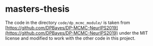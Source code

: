 # masters-thesis

The code in the directory `code/dp_mcmc_module/` is taken from 
[https://github.com/DPBayes/DP-MCMC-NeurIPS2019](https://github.com/DPBayes/DP-MCMC-NeurIPS2019)
under the MIT license and modified to work with the other code in this project.
